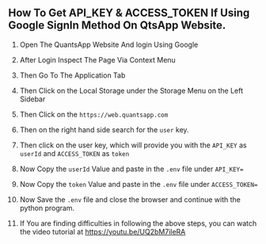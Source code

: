 ## How To Get API_KEY & ACCESS_TOKEN If Using Google SignIn Method On QtsApp Website.

1. Open The QuantsApp Website And login Using Google

2. After Login Inspect The Page Via Context Menu

3. Then Go To The Application Tab

4. Then Click on the Local Storage under the Storage Menu on the Left Sidebar

5. Then Click on the `https://web.quantsapp.com`

6. Then on the right hand side search for the `user` key.

7. Then click on the user key, which will provide you with the `API_KEY` as `userId` and `ACCESS_TOKEN` as `token`

8. Now Copy the `userId` Value and paste in the `.env` file under `API_KEY=`

8. Now Copy the `token` Value and paste in the `.env` file under `ACCESS_TOKEN=`

9. Now Save the `.env` file and close the browser and continue with the python program.

10. If You are finding difficulties in  following the above steps, you can watch the video tutorial at https://youtu.be/UQ2bM7ileRA

